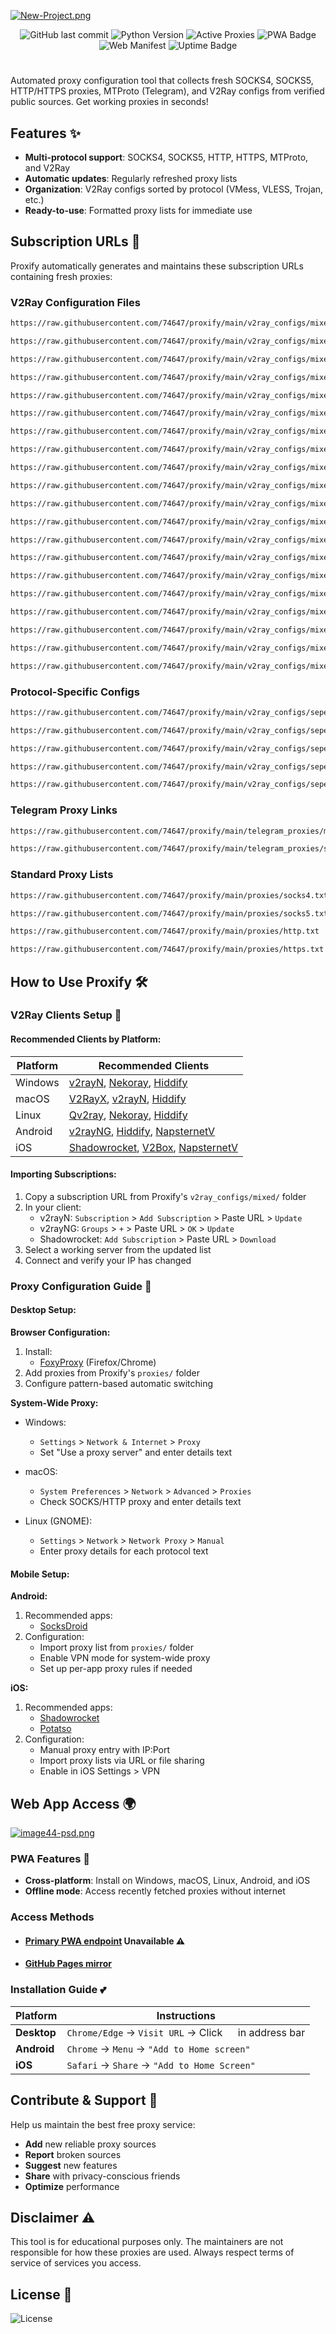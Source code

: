 [![New-Project.png](https://i.postimg.cc/J4Hw29nn/New-Project.png)](https://74647.github.io/Proxify-PWA/)

<div align="center">

![GitHub last commit](https://img.shields.io/github/last-commit/74647/proxify)
![Python Version](https://img.shields.io/badge/python-3.7%2B-blue)
![Active Proxies](https://img.shields.io/badge/proxies-1000%2B-brightgreen)
![PWA Badge](https://img.shields.io/badge/PWA-optimized-blueviolet?logo=pwa&style=flat)
![Web Manifest](https://img.shields.io/badge/Web_Manifest-v1.2-success)
![Uptime Badge](https://img.shields.io/badge/Uptime-99.9%2525-brightgreen)

</div>

#

Automated proxy configuration tool that collects fresh SOCKS4, SOCKS5, HTTP/HTTPS proxies, MTProto (Telegram), and V2Ray configs from verified public sources. Get working proxies in seconds!

## Features ✨

- **Multi-protocol support**: SOCKS4, SOCKS5, HTTP, HTTPS, MTProto, and V2Ray
- **Automatic updates**: Regularly refreshed proxy lists
- **Organization**: V2Ray configs sorted by protocol (VMess, VLESS, Trojan, etc.)
- **Ready-to-use**: Formatted proxy lists for immediate use

## Subscription URLs 📡

Proxify automatically generates and maintains these subscription URLs containing fresh proxies:

### V2Ray Configuration Files

```bash
https://raw.githubusercontent.com/74647/proxify/main/v2ray_configs/mixed/subscription-1.txt
```

```bash
https://raw.githubusercontent.com/74647/proxify/main/v2ray_configs/mixed/subscription-2.txt
```

```bash
https://raw.githubusercontent.com/74647/proxify/main/v2ray_configs/mixed/subscription-3.txt
```

```bash
https://raw.githubusercontent.com/74647/proxify/main/v2ray_configs/mixed/subscription-4.txt
```

```bash
https://raw.githubusercontent.com/74647/proxify/main/v2ray_configs/mixed/subscription-5.txt
```

```bash
https://raw.githubusercontent.com/74647/proxify/main/v2ray_configs/mixed/subscription-6.txt
```

```bash
https://raw.githubusercontent.com/74647/proxify/main/v2ray_configs/mixed/subscription-7.txt
```

```bash
https://raw.githubusercontent.com/74647/proxify/main/v2ray_configs/mixed/subscription-8.txt
```

```bash
https://raw.githubusercontent.com/74647/proxify/main/v2ray_configs/mixed/subscription-9.txt
```

```bash
https://raw.githubusercontent.com/74647/proxify/main/v2ray_configs/mixed/subscription-10.txt
```

```bash
https://raw.githubusercontent.com/74647/proxify/main/v2ray_configs/mixed/subscription-11.txt
```

```bash
https://raw.githubusercontent.com/74647/proxify/main/v2ray_configs/mixed/subscription-12.txt
```

```bash
https://raw.githubusercontent.com/74647/proxify/main/v2ray_configs/mixed/subscription-13.txt
```

```bash
https://raw.githubusercontent.com/74647/proxify/main/v2ray_configs/mixed/subscription-14.txt
```

```bash
https://raw.githubusercontent.com/74647/proxify/main/v2ray_configs/mixed/subscription-15.txt
```

```bash
https://raw.githubusercontent.com/74647/proxify/main/v2ray_configs/mixed/subscription-16.txt
```

```bash
https://raw.githubusercontent.com/74647/proxify/main/v2ray_configs/mixed/subscription-17.txt
```

```bash
https://raw.githubusercontent.com/74647/proxify/main/v2ray_configs/mixed/subscription-18.txt
```

```bash
https://raw.githubusercontent.com/74647/proxify/main/v2ray_configs/mixed/subscription-19.txt
```

```bash
https://raw.githubusercontent.com/74647/proxify/main/v2ray_configs/mixed/subscription-20.txt
```

### Protocol-Specific Configs

```bash
https://raw.githubusercontent.com/74647/proxify/main/v2ray_configs/seperated_by_protocol/vmess.txt
```

```bash
https://raw.githubusercontent.com/74647/proxify/main/v2ray_configs/seperated_by_protocol/vless.txt
```

```bash
https://raw.githubusercontent.com/74647/proxify/main/v2ray_configs/seperated_by_protocol/trojan.txt
```

```bash
https://raw.githubusercontent.com/74647/proxify/main/v2ray_configs/seperated_by_protocol/shadowsocks.txt
```

```bash
https://raw.githubusercontent.com/74647/proxify/main/v2ray_configs/seperated_by_protocol/other.txt
```

### Telegram Proxy Links

```bash
https://raw.githubusercontent.com/74647/proxify/main/telegram_proxies/mtproto.txt
```

```bash
https://raw.githubusercontent.com/74647/proxify/main/telegram_proxies/socks5.txt
```
 
### Standard Proxy Lists

```bash
https://raw.githubusercontent.com/74647/proxify/main/proxies/socks4.txt
```

```bash
https://raw.githubusercontent.com/74647/proxify/main/proxies/socks5.txt
```

```bash
https://raw.githubusercontent.com/74647/proxify/main/proxies/http.txt
```

```bash
https://raw.githubusercontent.com/74647/proxify/main/proxies/https.txt
```
## How to Use Proxify 🛠️

### V2Ray Clients Setup 📲

#### Recommended Clients by Platform:

| Platform  | Recommended Clients |
|-----------|---------------------|
| Windows   | [v2rayN](https://github.com/2dust/v2rayN), [Nekoray](https://github.com/MatsuriDayo/nekoray), [Hiddify](https://github.com/hiddify/hiddify-app) |
| macOS     | [V2RayX](https://github.com/Cenmrev/V2RayX), [v2rayN](https://github.com/2dust/v2rayN), [Hiddify](https://github.com/hiddify/hiddify-app) |
| Linux     | [Qv2ray](https://github.com/Qv2ray/Qv2ray), [Nekoray](https://github.com/MatsuriDayo/nekoray), [Hiddify](https://github.com/hiddify/hiddify-app) |
| Android   | [v2rayNG](https://github.com/2dust/v2rayNG), [Hiddify](https://github.com/hiddify/hiddify-app), [NapsternetV](https://play.google.com/store/apps/details?id=com.napsternetlabs.napsternetv) |
| iOS       | [Shadowrocket](https://apps.apple.com/us/app/shadowrocket/id932747118), [V2Box](https://apps.apple.com/us/app/v2box-v2ray-client/id6446814690), [NapsternetV](https://apps.apple.com/us/app/npv-tunnel/id1629465476) |

#### Importing Subscriptions:
1. Copy a subscription URL from Proxify's `v2ray_configs/mixed/` folder
2. In your client:
   - v2rayN: `Subscription` > `Add Subscription` > Paste URL > `Update`
   - v2rayNG: `Groups` > `+` > Paste URL > `OK` > `Update`
   - Shadowrocket: `Add Subscription` > Paste URL > `Download`
3. Select a working server from the updated list
4. Connect and verify your IP has changed

### Proxy Configuration Guide 🔌

#### Desktop Setup:

**Browser Configuration:**
1. Install:
   - [FoxyProxy](https://getfoxyproxy.org/) (Firefox/Chrome)
2. Add proxies from Proxify's `proxies/` folder
3. Configure pattern-based automatic switching

**System-Wide Proxy:**
- Windows:
  - `Settings` > `Network & Internet` > `Proxy`
  - Set "Use a proxy server" and enter details
text

- macOS:
  - `System Preferences` > `Network` > `Advanced` > `Proxies`
  - Check SOCKS/HTTP proxy and enter details
text

- Linux (GNOME):
  - `Settings` > `Network` > `Network Proxy` > `Manual`
  - Enter proxy details for each protocol
text


#### Mobile Setup:

**Android:**
1. Recommended apps:
    - [SocksDroid](https://www.socksdroid.com/)
2. Configuration:
     - Import proxy list from `proxies/` folder
     - Enable VPN mode for system-wide proxy
     - Set up per-app proxy rules if needed

**iOS:**
1. Recommended apps:
   - [Shadowrocket](https://apps.apple.com/us/app/shadowrocket/id932747118)
   - [Potatso](https://apps.apple.com/us/app/potatso-lite/id1239860606)
2. Configuration:
   - Manual proxy entry with IP:Port
   - Import proxy lists via URL or file sharing
   - Enable in iOS Settings > VPN

## Web App Access 🌍

[![image44-psd.png](https://i.postimg.cc/0y9fwwLs/image44-psd.png)](https://74647.github.io/Proxify-PWA/)

### PWA Features 🔨
- **Cross-platform**: Install on Windows, macOS, Linux, Android, and iOS
- **Offline mode**: Access recently fetched proxies without internet

### Access Methods 

- #### [Primary PWA endpoint](https://proxify.net/) Unavailable ⚠️
- #### [GitHub Pages mirror](https://74647.github.io/Proxify-PWA/)

### Installation Guide 💕

| Platform  | Instructions |
|----------|--------------|
| **Desktop** | `Chrome/Edge` -> `Visit URL` -> Click <img width="16" src="https://i.postimg.cc/vHh8QRyv/image-psd.png"> in address bar |
| **Android** | `Chrome` -> `Menu` -> `"Add to Home screen"` |
| **iOS** | `Safari` -> `Share` -> `"Add to Home Screen"` |

## Contribute & Support 🤝

Help us maintain the best free proxy service:

- **Add** new reliable proxy sources
- **Report** broken sources
- **Suggest** new features
- **Share** with privacy-conscious friends
- **Optimize** performance

## Disclaimer ⚠️

This tool is for educational purposes only. The maintainers are not responsible for how these proxies are used. Always respect terms of service of services you access.

## License 📜

![License](https://img.shields.io/github/license/74647/Proxify)

